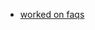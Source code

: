 - [worked on faqs](https://www.figma.com/file/Uli9IZeFBp4ZlCe46ui6dI/Team-17_my_cms?node-id=2296%3A4524)
